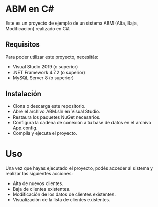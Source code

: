 # ABM en C#
Este es un proyecto de ejemplo de un sistema ABM (Alta, Baja, Modificación) realizado en C#.

## Requisitos
Para poder utilizar este proyecto, necesitás:

- Visual Studio 2019 (o superior)
- .NET Framework 4.7.2 (o superior)
- MySQL Server 8 (o superior)

## Instalación

- Clona o descarga este repositorio.
- Abre el archivo ABM.sln en Visual Studio.
- Restaura los paquetes NuGet necesarios.
- Configura la cadena de conexión a tu base de datos en el archivo App.config.
- Compila y ejecuta el proyecto.

# Uso
Una vez que hayas ejecutado el proyecto, podés acceder al sistema y realizar las siguientes acciones:

- Alta de nuevos clientes.
- Baja de clientes existentes.
- Modificación de los datos de clientes existentes.
- Visualización de la lista de clientes existentes.
